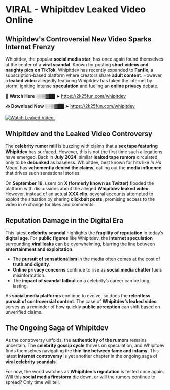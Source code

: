 # VIRAL - Whipitdev Leaked Video Online

## **Whipitdev's Controversial New Video Sparks Internet Frenzy**  

Whipitdev, the popular **social media star**, has once again found themselves at the center of a **viral scandal**. Known for posting **short videos and naughty pics on TikTok**, Whipitdev has recently expanded to **Fanfix**, a subscription-based platform where creators share **adult content**. However, a **leaked video** allegedly featuring Whipitdev has taken the internet by storm, igniting intense **speculation** and fueling an **online privacy** debate.  

🔴 **Watch Here** ░░▒▓██ ➤ https://2k25fun.com/whipitdev  

📥 **Download Now** ░░▒▓██ ➤ https://2k25fun.com/whipitdev  

[![Watch Leaked Video.](https://miro.medium.com/v2/resize:fit:828/format:webp/1*cilzJN44JGOrTw9NJCrNHA.gif "Watch Leaked Video")](https://2k25fun.com/whipitdev)

## **Whipitdev and the Leaked Video Controversy**  

The **celebrity rumor mill** is buzzing with claims that a **sex tape featuring Whipitdev** has surfaced. However, this is not the first time such allegations have emerged. Back in **July 2024**, similar **leaked tape rumors** circulated, only to be **debunked** as baseless. Whipitdev, best known for hits like *In Ha Mood*, has **vehemently denied the claims**, calling out the **media influence** that drives such sensational stories.  

On **September 16**, users on **X (formerly known as Twitter)** flooded the platform with discussions about the alleged **Whipitdev leaked video**. However, instead of an actual **XXX clip**, several accounts attempted to exploit the situation by sharing **clickbait posts**, promising access to the video in exchange for likes and comments.  

## **Reputation Damage in the Digital Era**  

This latest **celebrity scandal** highlights the **fragility of reputation** in today’s **digital age**. For **public figures** like Whipitdev, the **internet speculation** surrounding **viral leaks** can be overwhelming, blurring the line between **entertainment and exploitation**.  

- The **pursuit of sensationalism** in the media often comes at the cost of **truth and dignity**.  
- **Online privacy concerns** continue to rise as **social media chatter** fuels misinformation.  
- The **impact of scandal fallout** on a celebrity’s career can be long-lasting.  

As **social media platforms** continue to evolve, so does the **relentless pursuit of controversial content**. The case of **Whipitdev’s leaked video** serves as a reminder of how quickly **public perception** can shift based on unverified claims.  

## **The Ongoing Saga of Whipitdev**  

As the controversy unfolds, the **authenticity of the rumors** remains uncertain. The **celebrity gossip cycle** thrives on speculation, and Whipitdev finds themselves navigating the **thin line between fame and infamy**. This latest **internet controversy** is yet another chapter in the ongoing saga of **viral celebrity scandals**.  

For now, the world watches as **Whipitdev’s reputation** is tested once again. Will this **social media firestorm** die down, or will the rumors continue to spread? Only time will tell.